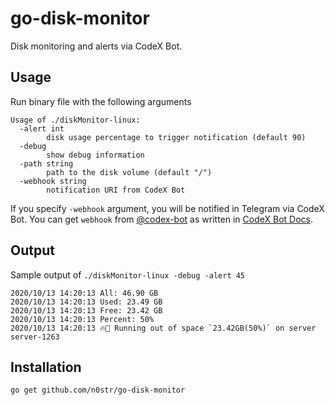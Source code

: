 go-disk-monitor
==========

Disk monitoring and alerts via CodeX Bot.

Usage
-----

Run binary file with the following arguments

```
Usage of ./diskMonitor-linux:
  -alert int
    	disk usage percentage to trigger notification (default 90)
  -debug
    	show debug information
  -path string
    	path to the disk volume (default "/")
  -webhook string
    	notification URI from CodeX Bot
```

If you specify `-webhook` argument, you will be notified in Telegram via CodeX Bot.
You can get `webhook` from [@codex-bot](https://t.me/@codex-bot) as written in [CodeX Bot Docs](https://github.com/codex-bot/notify#getting-started).

Output
-----

Sample output of `./diskMonitor-linux -debug -alert 45`
```
2020/10/13 14:20:13 All: 46.90 GB
2020/10/13 14:20:13 Used: 23.49 GB
2020/10/13 14:20:13 Free: 23.42 GB
2020/10/13 14:20:13 Percent: 50%
2020/10/13 14:20:13 🔥🚒 Running out of space `23.42GB(50%)` on server server-1263
```

Installation
-----

```
go get github.com/n0str/go-disk-monitor
```